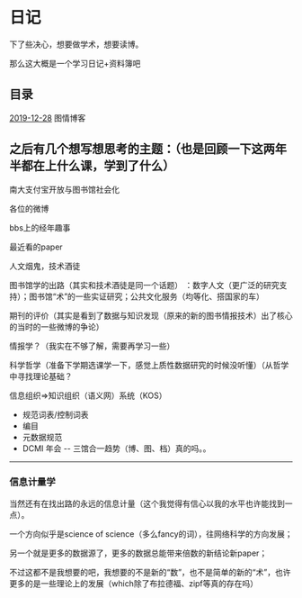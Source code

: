 # 日记

下了些决心，想要做学术，想要读博。

那么这大概是一个学习日记+资料簿吧

## 目录
[2019-12-28](https://github.com/hhq1801/Diary/blob/master/2019-12-28.md) 图情博客

## 之后有几个想写想思考的主题：（也是回顾一下这两年半都在上什么课，学到了什么）

南大支付宝开放与图书馆社会化

各位的微博

bbs上的经年趣事

最近看的paper

人文烟鬼，技术酒徒

图书馆学的出路（其实和技术酒徒是同一个话题）
：数字人文（更广泛的研究支持）；图书馆“术”的一些实证研究；公共文化服务（均等化、搭国家的车）

期刊的评价（其实是看到了数据与知识发现（原来的新的图书情报技术）出了核心的当时的一些微博的争论）

情报学？（我实在不够了解，需要再学习一些）

科学哲学（准备下学期选课学一下，感觉上质性数据研究的时候没听懂）（从哲学中寻找理论基础？

信息组织=>知识组织（语义网）系统（KOS）
- 规范词表/控制词表
- 编目
- 元数据规范
- DCMI 年会
-- 三馆合一趋势（博、图、档）真的吗。。


----
### 信息计量学
当然还有在找出路的永远的信息计量（这个我觉得有信心以我的水平也许能找到一点）。

一个方向似乎是science of science（多么fancy的词），往网络科学的方向发展；

另一个就是更多的数据源了，更多的数据总能带来倍数的新结论新paper；

不过这都不是我想要的吧，我想要的不是新的“数”，也不是简单的新的“术”，也许更多的是一些理论上的发展（which除了布拉德福、zipf等真的存在吗）

